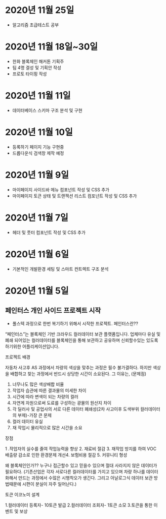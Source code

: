 
# 2020년 11월 25일
- 알고리즘 초급테스트 공부

# 2020년 11월 18일~30일
- 한화 블록체인 해커톤 기획주
- 팀 4명 결성 및 기획안 작성
- 프로토 타이핑 작성


# 2020년 11월 11일
- 데이터베이스 스키마 구조 분석 및 구현

# 2020년 11월 10일
- 등록하기 페이지 기능 구현중
- 드롭다운식 검색창 제작 예정

# 2020년 11월 9일
- 마이페이지 사이드바 메뉴 컴포넌트 작성 및 CSS 추가
- 마이페이지 토큰 상태 및 트랜잭션 리스트 컴포넌트 작성 및 CSS 추가

# 2020년 11월 7일
- 헤더 및 풋터 컴포넌트 작성 및 CSS 추가

# 2020년 11월 6일
- 기본적인 개발환경 세팅 및 스마트 컨트렉트 구조 분석

# 2020년 11월 5일
## 페인터스 개인 사이드 프로젝트 시작
- 풀스텍 과정으로 한번 복기하기 위해서 시작한 프로젝트.
페인터스란??

“페인터스”는 블록체인 기반 크라우드 컬러데이터 보관 플랫폼입니다. 업체마다 유실 및 폐쇄 되어있는 컬러데이터를 블록체인을 통해 보관하고 공유하며 신뢰할수있는 있도록 하기위한 어플리케이션입니다.

프로젝트 배경

자동차 사고후 AS 과정에서 차량의 색상을 맞추는 과정은 필수 불가결하다. 하지만 색상을 배합하고 찾는 과정에서 반드시 상당한 시간이 소요된다.
그 이유는, (문제점)
1. 너무나도 많은 색상배합 비율
2. 작업자 습관에 따른 결과물의 미세한 차이
3. 시간에 따라 변색이 되는 차량의 컬러
4. 자연계 자원으로써 도료를 구성하는 광물의 원산지 차이
5. 각 딜러사 및 공업사의 서로 다른 데이터 폐쇄성(2차 사고이후 도색부위 컬러데이터의 부제)-가장 큰 문제
6. 컬러 데이터 유실
7. 재 작업시 물리적으로 많은 시간을 소요

장점

1 .작업자의 실수를 줄여 작업능력을 향상
2. 재료비 절감
3. 재작업 방지를 하여 VOC 배출량 감소로 인한 환경문제 개선4. 보험비용 절감
5. 커뮤니티 형성

왜 블록체인인가??
누구나 접근할수 있고 믿을수 있으며 절대 사라지지 않은 데이터가 필요하다. (기존산업은 각자 서로다른 컬러데이터를 가지고 있으며 차량 하나를 데이터화해서 만드는 과정에서 수많은 시행착오가 생긴다. 그리고 아날로그식 데이터 보관 방법때문에 시편이 분실이 자주 일어난다.)



토큰 이코노미 설계

1.컬러데이터 등록자- 10토큰 발급
2.컬러데이터 조회자- 1토큰 소모
3.토큰을 통한 이벤트 및 보상